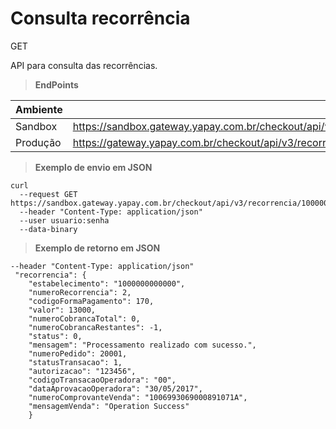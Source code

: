 # Consulta recorrência

<span class="get">GET</span>

API para consulta das recorrências.

> **EndPoints**

Ambiente | Endereço
-------- | ---------
Sandbox  |https://sandbox.gateway.yapay.com.br/checkout/api/v3/recorrencia/«codigoEstabelecimento»/«numeroRecorrencia»
Produção |https://gateway.yapay.com.br/checkout/api/v3/recorrencia/«codigoEstabelecimento»/«numeroRecorrencia»

> **Exemplo de envio em JSON**

```curl
curl
  --request GET https://sandbox.gateway.yapay.com.br/checkout/api/v3/recorrencia/10000000000000/2
  --header "Content-Type: application/json"
  --user usuario:senha
  --data-binary
```

> **Exemplo de retorno em JSON**

```curl
--header "Content-Type: application/json"
 "recorrencia": {
    "estabelecimento": "1000000000000",
    "numeroRecorrencia": 2,
    "codigoFormaPagamento": 170,
    "valor": 13000,
    "numeroCobrancaTotal": 0,
    "numeroCobrancaRestantes": -1,
    "status": 0,
    "mensagem": "Processamento realizado com sucesso.",
    "numeroPedido": 20001,
    "statusTransacao": 1,
    "autorizacao": "123456",
    "codigoTransacaoOperadora": "00",
    "dataAprovacaoOperadora": "30/05/2017",
    "numeroComprovanteVenda": "1006993069000891071A",
    "mensagemVenda": "Operation Success"
    }
```



